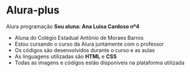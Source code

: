 # Alura-plus
Alura programação
**Sou aluna: Ana Luisa Cardoso nº4**
- Aluna do Colégio Estadual Antônio de Moraes Barros
- Estou cursando o curso da Alura juntamente com o professor
- Os códigos são desenvolvidos durante o curso e as aulas
- As linguagens utilizadas são **HTML** e **CSS**
- Todas as imagens e códigos estão disponiveis na plataforma utilizada 
  
